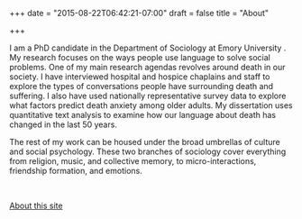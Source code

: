 +++
date = "2015-08-22T06:42:21-07:00"
draft = false
title = "About"

+++

I am a PhD candidate in the Department of Sociology at Emory University . My research focuses on the ways people use language to solve social problems. One of my main research agendas revolves around death in our society. I have interviewed hospital and hospice chaplains and staff to explore the types of conversations people have surrounding death and suffering. I also have used nationally representative survey data to explore what factors predict death anxiety among older adults. My dissertation uses quantitative text analysis to examine how our language about death has changed in the last 50 years.

The rest of my work can be housed under the broad umbrellas of culture and social psychology. These two branches of sociology cover everything from religion, music, and collective memory, to micro-interactions, friendship formation, and emotions.

<br />

[About this site](colophon/)
